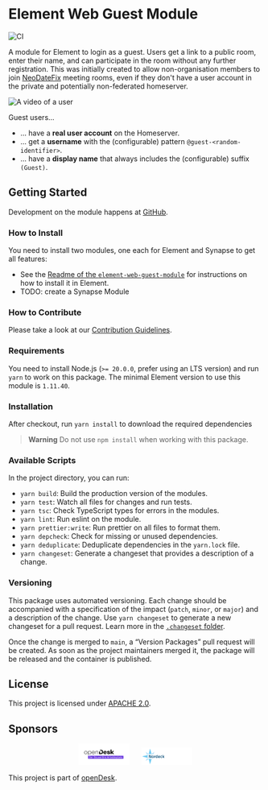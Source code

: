 # Element Web Guest Module

![CI](https://github.com/nordeck/element-web-guest-module/workflows/CI/badge.svg)

A module for Element to login as a guest.
Users get a link to a public room, enter their name, and can participate in the room without any further registration.
This was initially created to allow non-organisation members to join [NeoDateFix](https://github.com/nordeck/matrix-meetings) meeting rooms, even if they don't have a user account in the private and potentially non-federated homeserver.

<img src="./docs/guest-login.gif" alt="A video of a user "  width="500" />

Guest users...

- ... have a **real user account** on the Homeserver.
- ... get a **username** with the (configurable) pattern `@guest-<random-identifier>`.
- ... have a **display name** that always includes the (configurable) suffix ` (Guest)`.

## Getting Started

Development on the module happens at [GitHub](https://github.com/nordeck/element-web-guest-module).

### How to Install

You need to install two modules, one each for Element and Synapse to get all features:

- See the [Readme of the `element-web-guest-module`](./element-web-guest-module/README.md) for instructions on how to install it in Element.
- TODO: create a Synapse Module

### How to Contribute

Please take a look at our [Contribution Guidelines](https://github.com/nordeck/.github/blob/main/docs/CONTRIBUTING.md).

### Requirements

You need to install Node.js (`>= 20.0.0`, prefer using an LTS version) and run
`yarn` to work on this package.
The minimal Element version to use this module is `1.11.40`.

### Installation

After checkout, run `yarn install` to download the required dependencies

> **Warning** Do not use `npm install` when working with this package.

### Available Scripts

In the project directory, you can run:

- `yarn build`: Build the production version of the modules.
- `yarn test`: Watch all files for changes and run tests.
- `yarn tsc`: Check TypeScript types for errors in the modules.
- `yarn lint`: Run eslint on the module.
- `yarn prettier:write`: Run prettier on all files to format them.
- `yarn depcheck`: Check for missing or unused dependencies.
- `yarn deduplicate`: Deduplicate dependencies in the `yarn.lock` file.
- `yarn changeset`: Generate a changeset that provides a description of a
  change.

### Versioning

This package uses automated versioning.
Each change should be accompanied with a specification of the impact (`patch`, `minor`, or `major`) and a description of the change.
Use `yarn changeset` to generate a new changeset for a pull request.
Learn more in the [`.changeset` folder](./.changeset).

Once the change is merged to `main`, a “Version Packages” pull request will be created.
As soon as the project maintainers merged it, the package will be released and the container is published.

## License

This project is licensed under [APACHE 2.0](./LICENSE).

## Sponsors

<p align="center">
   <a href="https://www.cio.bund.de/Webs/CIO/DE/digitale-loesungen/digitale-souveraenitaet/souveraener-arbeitsplatz/souverarner-arbeitsplatz-node.html"><img src="./docs/logos/OpenDesk_Logo_Claim_farbig.svg" alt="openDesk" width="20%"></a>
   &nbsp;&nbsp;&nbsp;&nbsp;
   <a href="https://www.nordeck.net/"><img src="./docs/logos/nordecklogo.png" alt="Nordeck" width="20%"></a>
</p>

This project is part of [openDesk](https://www.cio.bund.de/Webs/CIO/DE/digitale-loesungen/digitale-souveraenitaet/souveraener-arbeitsplatz/souverarner-arbeitsplatz-node.html).
